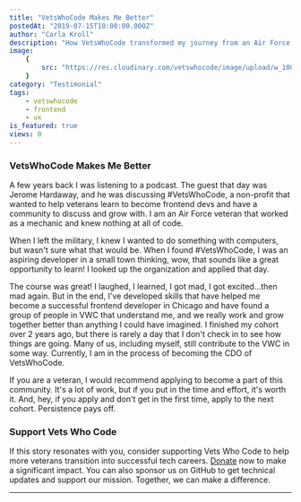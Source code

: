 ```yaml
---
title: "VetsWhoCode Makes Me Better"
postedAt: "2019-07-15T10:00:00.000Z"
author: "Carla Kroll"
description: "How VetsWhoCode transformed my journey from an Air Force mechanic to a successful frontend developer."
image:
    {
        src: "https://res.cloudinary.com/vetswhocode/image/upload/w_1000,ar_16:9,c_fill,g_auto,e_sharpen/v1721218265/carla-kroll_mojy9c.jpg",
    }
category: "Testimonial"
tags:
    - vetswhocode
    - frontend
    - ux
is_featured: true
views: 0
---
```


### VetsWhoCode Makes Me Better

A few years back I was listening to a podcast. The guest that day was Jerome Hardaway, and he was discussing #VetsWhoCode, a non-profit that wanted to help veterans learn to become frontend devs and have a community to discuss and grow with. I am an Air Force veteran that worked as a mechanic and knew nothing at all of code.

When I left the military, I knew I wanted to do something with computers, but wasn't sure what that would be. When I found #VetsWhoCode, I was an aspiring developer in a small town thinking, wow, that sounds like a great opportunity to learn! I looked up the organization and applied that day.

The course was great! I laughed, I learned, I got mad, I got excited...then mad again. But in the end, I've developed skills that have helped me become a successful frontend developer in Chicago and have found a group of people in VWC that understand me, and we really work and grow together better than anything I could have imagined. I finished my cohort over 2 years ago, but there is rarely a day that I don't check in to see how things are going. Many of us, including myself, still contribute to the VWC in some way. Currently, I am in the process of becoming the CDO of VetsWhoCode.

If you are a veteran, I would recommend applying to become a part of this community. It's a lot of work, but if you put in the time and effort, it's worth it. And, hey, if you apply and don't get in the first time, apply to the next cohort. Persistence pays off.

### Support Vets Who Code

If this story resonates with you, consider supporting Vets Who Code to help more veterans transition into successful tech careers. [Donate](https://vetswhocode.io/donate) now to make a significant impact. You can also sponsor us on GitHub to get technical updates and support our mission. Together, we can make a difference.

---
